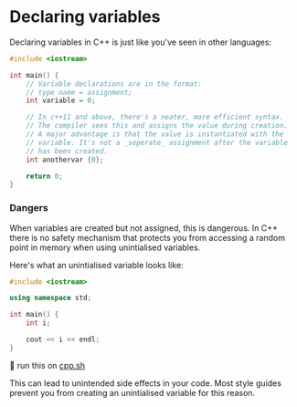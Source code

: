 # Declaring variables

Declaring variables in C++ is just like you've seen in other languages:

```cpp
#include <iostream>

int main() {
    // Variable declarations are in the format:
    // type name = assignment;
    int variable = 0;

    // In c++11 and above, there's a neater, more efficient syntax.
    // The compiler sees this and assigns the value during creation.
    // A major advantage is that the value is instantiated with the 
    // variable. It's not a _seperate_ assignment after the variable
    // has been created.
    int anothervar {0};

    return 0;
}
```

### Dangers

When variables are created but not assigned, this is dangerous. 
In C++ there is no safety mechanism that protects you from accessing a random point in memory when using unintialised variables.

Here's what an unintialised variable looks like:

```cpp
#include <iostream>

using namespace std;

int main() {
    int i;

    cout << i << endl;
}
```
💾 run this on [cpp.sh](http://cpp.sh/4xhya)

This can lead to unintended side effects in your code. Most style guides prevent you from creating an unintialised variable for this reason.
